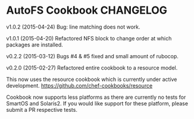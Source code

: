 AutoFS Cookbook CHANGELOG
========================
v1.0.2 (2015-04-24)
Bug: line matching does not work.

v1.0.1 (2015-04-20)
Refactored NFS block to change order at which packages are installed.

v0.2.2 (2015-03-12)
Bugs #4 & #5 fixed and small amount of rubocop. 

v0.2.0 (2015-02-27)
Refactored entire cookbook to a resource model.

This now uses the resource cookbook which is currently under active development.
https://github.com/chef-cookbooks/resource

Cookbook now supports less platforms as there are currently no tests for SmartOS and Solaris2. If you would like support for these platform, please submit a PR respective tests.
